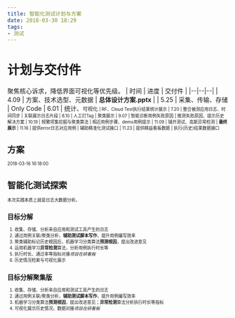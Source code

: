 ```yaml
---
title: 智能化测试计划与方案
date: 2018-03-30 18:29
tags:
- 测试
---
```

# 计划与交付件
聚焦核心诉求，降低界面可视化等优先级。
| 时间 | 进度 | 交付件 |
|--|--|--|
| 4.09 | 方案、技术选型、元数据 | **总体设计方案.pptx** |
| 5.25 | 采集、传输、存储 | Only Code
| 6.01 | 统计、<small>可视化<small> | RF、Cloud Test执行结果统计展示
| 7.20 | 整合被测应用日志、时间同步 | 关联展示日志片段
| 8.10 | 人工打Tag | 聚类展示
| 9.07 | 智能诊断用例失败原因 | 推测失败原因、提示历史解决方案
| 10.19 | 频繁项集挖掘与聚类算法 | 相近用例步骤、demo用例提示
| 11.09 | 铺开测试、高斯异常检测 | **最终展示**
| 11.16 | 提供error日志对应用例 | 辅助精准化测试接口
| 11.23 | 提供精益看板数据 | 执行(历史)结果数据接口

# 方案


2018-03-16 16:18:00
# 智能化测试探索
本次实践本质上就是日志大数据分析。
## 目标分解
1. 收集、存储、分析来自应用和测试工具产生的日志
2. 通过用例关联/聚类分析，**辅助测试脚本写作**，提升用例编写效率
3. 聚类辅助标记历史根因后，机器学习分类算法**预测根因**，提出改进意见
4. 运用机器学习**异常检测**算法，分析用例执行时长等
5. 执行时长、通过率等指标对接*项目在研看板*
6. 历史情况检索与可视化展示

## 目标分解聚集版
1. 收集、存储、分析来自应用和测试工具产生的日志
2. 通过用例关联/聚类分析，**辅助测试脚本写作**，提升用例编写效率
3. 机器学习分类算法**预测根因**，提出改进意见；**异常检测**算法分析执行时长等指标
4. 可视化展示历史情况，数据对接*项目在研看板*
